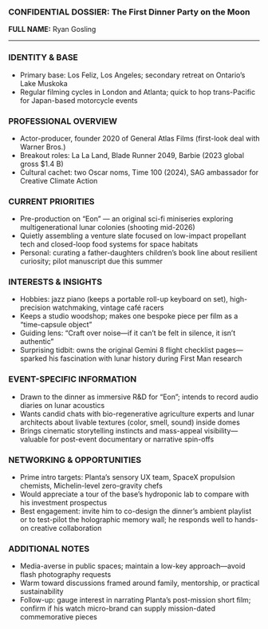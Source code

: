 ### CONFIDENTIAL DOSSIER: The First Dinner Party on the Moon

**FULL NAME:** Ryan Gosling

---
### IDENTITY & BASE
- Primary base: Los Feliz, Los Angeles; secondary retreat on Ontario’s Lake Muskoka
- Regular filming cycles in London and Atlanta; quick to hop trans-Pacific for Japan-based motorcycle events

### PROFESSIONAL OVERVIEW
- Actor-producer, founder 2020 of General Atlas Films (first-look deal with Warner Bros.)
- Breakout roles: La La Land, Blade Runner 2049, Barbie (2023 global gross $1.4 B)
- Cultural cachet: two Oscar noms, Time 100 (2024), SAG ambassador for Creative Climate Action

### CURRENT PRIORITIES
- Pre-production on “Eon” — an original sci-fi miniseries exploring multigenerational lunar colonies (shooting mid-2026)
- Quietly assembling a venture slate focused on low-impact propellant tech and closed-loop food systems for space habitats
- Personal: curating a father-daughters children’s book line about resilient curiosity; pilot manuscript due this summer

### INTERESTS & INSIGHTS
- Hobbies: jazz piano (keeps a portable roll-up keyboard on set), high-precision watchmaking, vintage café racers
- Keeps a studio woodshop; makes one bespoke piece per film as a “time-capsule object”
- Guiding lens: “Craft over noise—if it can’t be felt in silence, it isn’t authentic”
- Surprising tidbit: owns the original Gemini 8 flight checklist pages—sparked his fascination with lunar history during First Man research

### EVENT-SPECIFIC INFORMATION
- Drawn to the dinner as immersive R&D for “Eon”; intends to record audio diaries on lunar acoustics
- Wants candid chats with bio-regenerative agriculture experts and lunar architects about livable textures (color, smell, sound) inside domes
- Brings cinematic storytelling instincts and mass-appeal visibility—valuable for post-event documentary or narrative spin-offs

### NETWORKING & OPPORTUNITIES
- Prime intro targets: Planta’s sensory UX team, SpaceX propulsion chemists, Michelin-level zero-gravity chefs
- Would appreciate a tour of the base’s hydroponic lab to compare with his investment prospectus
- Best engagement: invite him to co-design the dinner’s ambient playlist or to test-pilot the holographic memory wall; he responds well to hands-on creative collaboration

### ADDITIONAL NOTES
- Media-averse in public spaces; maintain a low-key approach—avoid flash photography requests
- Warm toward discussions framed around family, mentorship, or practical sustainability
- Follow-up: gauge interest in narrating Planta’s post-mission short film; confirm if his watch micro-brand can supply mission-dated commemorative pieces